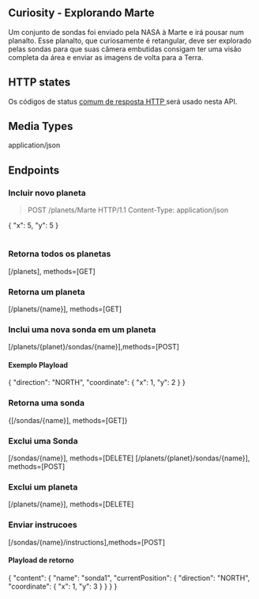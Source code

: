 ## Curiosity - Explorando Marte
Um conjunto de sondas foi enviado pela NASA à Marte e irá pousar num planalto. Esse planalto, que curiosamente é retangular, deve ser explorado pelas sondas para que suas câmera embutidas consigam ter uma visão completa da área e enviar as imagens de volta para a Terra.


## HTTP states
Os códigos de status <a href="https://github.com/for-GET/know-your-http-well/blob/master/status-codes.md">comum de resposta HTTP </a> será usado nesta API.

## Media Types
application/json

## Endpoints

### Incluir novo planeta 
> POST /planets/Marte HTTP/1.1
> Content-Type: application/json

{
    "x": 5,
    "y": 5
}

# 
  
### Retorna todos os planetas
[/planets], methods=[GET]

### Retorna um planeta
[/planets/{name}], methods=[GET]

### Inclui uma nova sonda em um planeta
[/planets/{planet}/sondas/{name}],methods=[POST]

#### Exemplo Playload
{
  "direction": "NORTH",
  "coordinate": {
    "x": 1,
    "y": 2
  }
}

### Retorna uma sonda
{[/sondas/{name}], methods=[GET]}

### Exclui uma Sonda
[/sondas/{name}], methods=[DELETE]
[/planets/{planet}/sondas/{name}], methods=[POST]

### Exclui um planeta
[/planets/{name}], methods=[DELETE]

### Enviar instrucoes
[/sondas/{name}/instructions],methods=[POST]

#### Playload de retorno
{
  "content": {
    "name": "sonda1",
    "currentPosition": {
      "direction": "NORTH",
      "coordinate": {
        "x": 1,
        "y": 3
      }
    }
  }
}

